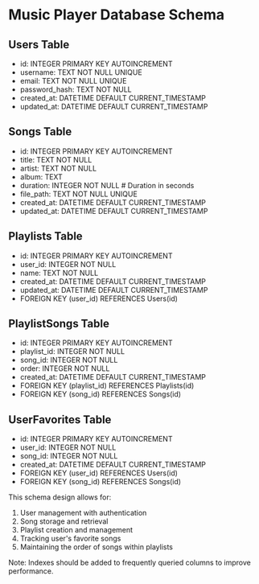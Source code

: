 # Music Player Database Schema

## Users Table
- id: INTEGER PRIMARY KEY AUTOINCREMENT
- username: TEXT NOT NULL UNIQUE
- email: TEXT NOT NULL UNIQUE
- password_hash: TEXT NOT NULL
- created_at: DATETIME DEFAULT CURRENT_TIMESTAMP
- updated_at: DATETIME DEFAULT CURRENT_TIMESTAMP

## Songs Table
- id: INTEGER PRIMARY KEY AUTOINCREMENT
- title: TEXT NOT NULL
- artist: TEXT NOT NULL
- album: TEXT
- duration: INTEGER NOT NULL  # Duration in seconds
- file_path: TEXT NOT NULL UNIQUE
- created_at: DATETIME DEFAULT CURRENT_TIMESTAMP
- updated_at: DATETIME DEFAULT CURRENT_TIMESTAMP

## Playlists Table
- id: INTEGER PRIMARY KEY AUTOINCREMENT
- user_id: INTEGER NOT NULL
- name: TEXT NOT NULL
- created_at: DATETIME DEFAULT CURRENT_TIMESTAMP
- updated_at: DATETIME DEFAULT CURRENT_TIMESTAMP
- FOREIGN KEY (user_id) REFERENCES Users(id)

## PlaylistSongs Table
- id: INTEGER PRIMARY KEY AUTOINCREMENT
- playlist_id: INTEGER NOT NULL
- song_id: INTEGER NOT NULL
- order: INTEGER NOT NULL
- created_at: DATETIME DEFAULT CURRENT_TIMESTAMP
- FOREIGN KEY (playlist_id) REFERENCES Playlists(id)
- FOREIGN KEY (song_id) REFERENCES Songs(id)

## UserFavorites Table
- id: INTEGER PRIMARY KEY AUTOINCREMENT
- user_id: INTEGER NOT NULL
- song_id: INTEGER NOT NULL
- created_at: DATETIME DEFAULT CURRENT_TIMESTAMP
- FOREIGN KEY (user_id) REFERENCES Users(id)
- FOREIGN KEY (song_id) REFERENCES Songs(id)

This schema design allows for:
1. User management with authentication
2. Song storage and retrieval
3. Playlist creation and management
4. Tracking user's favorite songs
5. Maintaining the order of songs within playlists

Note: Indexes should be added to frequently queried columns to improve performance.